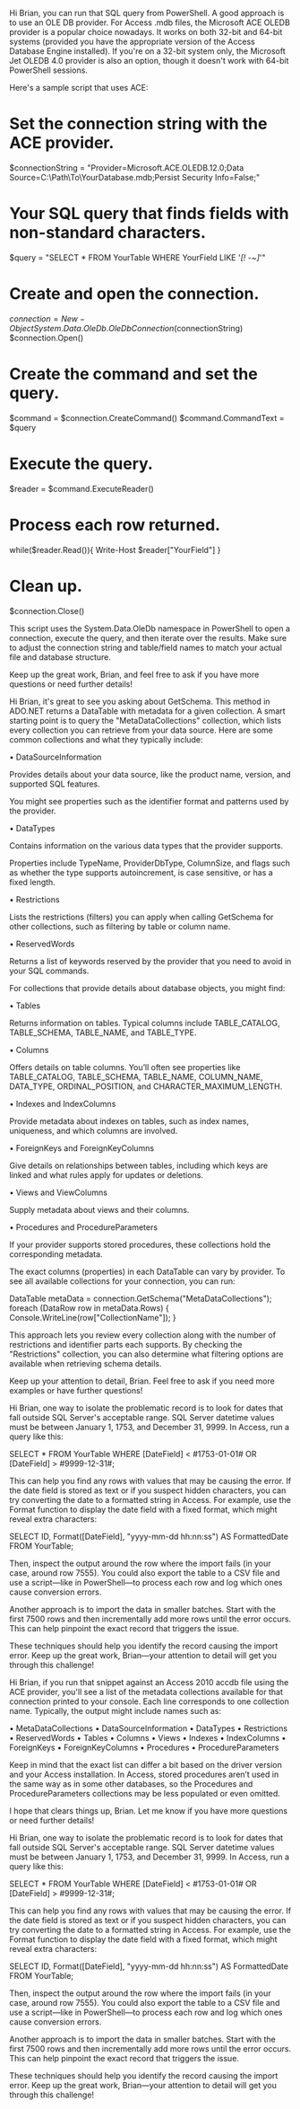 


Hi Brian, you can run that SQL query from PowerShell. A good approach is to use an OLE DB provider. For Access .mdb files, the Microsoft ACE OLEDB provider is a popular choice nowadays. It works on both 32-bit and 64-bit systems (provided you have the appropriate version of the Access Database Engine installed). If you're on a 32-bit system only, the Microsoft Jet OLEDB 4.0 provider is also an option, though it doesn't work with 64-bit PowerShell sessions.

Here's a sample script that uses ACE:

# Set the connection string with the ACE provider.
$connectionString = "Provider=Microsoft.ACE.OLEDB.12.0;Data Source=C:\Path\To\YourDatabase.mdb;Persist Security Info=False;"

# Your SQL query that finds fields with non-standard characters.
$query = "SELECT * FROM YourTable WHERE YourField LIKE '*[! -~]*'"

# Create and open the connection.
$connection = New-Object System.Data.OleDb.OleDbConnection($connectionString)
$connection.Open()

# Create the command and set the query.
$command = $connection.CreateCommand()
$command.CommandText = $query

# Execute the query.
$reader = $command.ExecuteReader()

# Process each row returned.
while($reader.Read()){
    Write-Host $reader["YourField"]
}

# Clean up.
$connection.Close()

This script uses the System.Data.OleDb namespace in PowerShell to open a connection, execute the query, and then iterate over the results. Make sure to adjust the connection string and table/field names to match your actual file and database structure.

Keep up the great work, Brian, and feel free to ask if you have more questions or need further details!



Hi Brian, it's great to see you asking about GetSchema. This method in ADO.NET returns a DataTable with metadata for a given collection. A smart starting point is to query the "MetaDataCollections" collection, which lists every collection you can retrieve from your data source. Here are some common collections and what they typically include:

• DataSourceInformation

Provides details about your data source, like the product name, version, and supported SQL features.

You might see properties such as the identifier format and patterns used by the provider.


• DataTypes

Contains information on the various data types that the provider supports.

Properties include TypeName, ProviderDbType, ColumnSize, and flags such as whether the type supports autoincrement, is case sensitive, or has a fixed length.


• Restrictions

Lists the restrictions (filters) you can apply when calling GetSchema for other collections, such as filtering by table or column name.


• ReservedWords

Returns a list of keywords reserved by the provider that you need to avoid in your SQL commands.


For collections that provide details about database objects, you might find:

• Tables

Returns information on tables. Typical columns include TABLE_CATALOG, TABLE_SCHEMA, TABLE_NAME, and TABLE_TYPE.


• Columns

Offers details on table columns. You’ll often see properties like TABLE_CATALOG, TABLE_SCHEMA, TABLE_NAME, COLUMN_NAME, DATA_TYPE, ORDINAL_POSITION, and CHARACTER_MAXIMUM_LENGTH.


• Indexes and IndexColumns

Provide metadata about indexes on tables, such as index names, uniqueness, and which columns are involved.


• ForeignKeys and ForeignKeyColumns

Give details on relationships between tables, including which keys are linked and what rules apply for updates or deletions.


• Views and ViewColumns

Supply metadata about views and their columns.


• Procedures and ProcedureParameters

If your provider supports stored procedures, these collections hold the corresponding metadata.


The exact columns (properties) in each DataTable can vary by provider. To see all available collections for your connection, you can run:

DataTable metaData = connection.GetSchema("MetaDataCollections");
foreach (DataRow row in metaData.Rows)
{
    Console.WriteLine(row["CollectionName"]);
}

This approach lets you review every collection along with the number of restrictions and identifier parts each supports. By checking the "Restrictions" collection, you can also determine what filtering options are available when retrieving schema details.

Keep up your attention to detail, Brian. Feel free to ask if you need more examples or have further questions!



Hi Brian, one way to isolate the problematic record is to look for dates that fall outside SQL Server's acceptable range. SQL Server datetime values must be between January 1, 1753, and December 31, 9999. In Access, run a query like this:

SELECT * FROM YourTable 
WHERE [DateField] < #1753-01-01# OR [DateField] > #9999-12-31#;

This can help you find any rows with values that may be causing the error. If the date field is stored as text or if you suspect hidden characters, you can try converting the date to a formatted string in Access. For example, use the Format function to display the date field with a fixed format, which might reveal extra characters:

SELECT ID, Format([DateField], "yyyy-mm-dd hh:nn:ss") AS FormattedDate 
FROM YourTable;

Then, inspect the output around the row where the import fails (in your case, around row 7555). You could also export the table to a CSV file and use a script—like in PowerShell—to process each row and log which ones cause conversion errors.

Another approach is to import the data in smaller batches. Start with the first 7500 rows and then incrementally add more rows until the error occurs. This can help pinpoint the exact record that triggers the issue.

These techniques should help you identify the record causing the import error. Keep up the great work, Brian—your attention to detail will get you through this challenge!

Hi Brian, if you run that snippet against an Access 2010 accdb file using the ACE provider, you'll see a list of the metadata collections available for that connection printed to your console. Each line corresponds to one collection name. Typically, the output might include names such as:

• MetaDataCollections
• DataSourceInformation
• DataTypes
• Restrictions
• ReservedWords
• Tables
• Columns
• Views
• Indexes
• IndexColumns
• ForeignKeys
• ForeignKeyColumns
• Procedures
• ProcedureParameters

Keep in mind that the exact list can differ a bit based on the driver version and your Access installation. In Access, stored procedures aren’t used in the same way as in some other databases, so the Procedures and ProcedureParameters collections may be less populated or even omitted.

I hope that clears things up, Brian. Let me know if you have more questions or need further details!



Hi Brian, one way to isolate the problematic record is to look for dates that fall outside SQL Server's acceptable range. SQL Server datetime values must be between January 1, 1753, and December 31, 9999. In Access, run a query like this:

SELECT * FROM YourTable 
WHERE [DateField] < #1753-01-01# OR [DateField] > #9999-12-31#;

This can help you find any rows with values that may be causing the error. If the date field is stored as text or if you suspect hidden characters, you can try converting the date to a formatted string in Access. For example, use the Format function to display the date field with a fixed format, which might reveal extra characters:

SELECT ID, Format([DateField], "yyyy-mm-dd hh:nn:ss") AS FormattedDate 
FROM YourTable;

Then, inspect the output around the row where the import fails (in your case, around row 7555). You could also export the table to a CSV file and use a script—like in PowerShell—to process each row and log which ones cause conversion errors.

Another approach is to import the data in smaller batches. Start with the first 7500 rows and then incrementally add more rows until the error occurs. This can help pinpoint the exact record that triggers the issue.

These techniques should help you identify the record causing the import error. Keep up the great work, Brian—your attention to detail will get you through this challenge!

